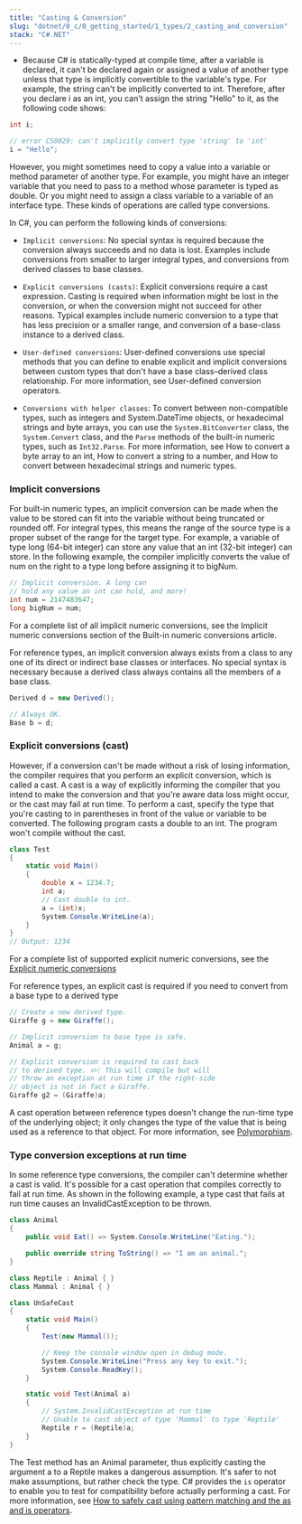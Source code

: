 ```yaml
---
title: "Casting & Conversion"
slug: "dotnet/0_c/0_getting_started/1_types/2_casting_and_conversion"
stack: "C#.NET"
---
```


- Because C# is statically-typed at compile time, after a variable is declared, it can't be declared again or assigned a value of another type unless that type is implicitly convertible to the variable's type. For example, the string can't be implicitly converted to int.
Therefore, after you declare i as an int, you can't assign the string "Hello" to it, as the following code shows:

```csharp
int i;

// error CS0029: can't implicitly convert type 'string' to 'int'
i = "Hello";
```

However, you might sometimes need to copy a value into a variable or method parameter of another type. For example, you might have an integer variable that you need to pass to a method whose parameter is typed as double. Or you might need to assign a class variable to a variable of an interface type. These kinds of operations are called type conversions. 

In C#, you can perform the following kinds of conversions:

- `Implicit conversions`: No special syntax is required because the conversion always succeeds and no data is lost. Examples include conversions from smaller to larger integral types, and conversions from derived classes to base classes.

- `Explicit conversions (casts)`: Explicit conversions require a cast expression. Casting is required when information might be lost in the conversion, or when the conversion might not succeed for other reasons. Typical examples include numeric conversion to a type that has less precision or a smaller range, and conversion of a base-class instance to a derived class.

- `User-defined conversions`: User-defined conversions use special methods that you can define to enable explicit and implicit conversions between custom types that don't have a base class–derived class relationship. For more information, see User-defined conversion operators.

- `Conversions with helper classes`: To convert between non-compatible types, such as integers and System.DateTime objects, or hexadecimal strings and byte arrays, you can use the `System.BitConverter` class, the `System.Convert` class, and the `Parse` methods of the built-in numeric types, such as `Int32.Parse`. For more information, see How to convert a byte array to an int, How to convert a string to a number, and How to convert between hexadecimal strings and numeric types.

### Implicit conversions
For built-in numeric types, an implicit conversion can be made when the value to be stored can fit into the variable without being truncated or rounded off. 
For integral types, this means the range of the source type is a proper subset of the range for the target type. For example, a variable of type long (64-bit integer) can store any value that an int (32-bit integer) can store. In the following example, the compiler implicitly converts the value of num on the right to a type long before assigning it to bigNum.

```csharp
// Implicit conversion. A long can
// hold any value an int can hold, and more!
int num = 2147483647;
long bigNum = num;
```

For a complete list of all implicit numeric conversions, see the Implicit numeric conversions section of the Built-in numeric conversions article.

For reference types, an implicit conversion always exists from a class to any one of its direct or indirect base classes or interfaces. No special syntax is necessary because a derived class always contains all the members of a base class.

```csharp
Derived d = new Derived();

// Always OK.
Base b = d;
```

### Explicit conversions (cast)

However, if a conversion can't be made without a risk of losing information, the compiler requires that you perform an explicit conversion, which is called a cast. A cast is a way of explicitly informing the compiler that you intend to make the conversion and that you're aware data loss might occur, or the cast may fail at run time. To perform a cast, specify the type that you're casting to in parentheses in front of the value or variable to be converted. The following program casts a double to an int. The program won't compile without the cast.

```csharp
class Test
{
    static void Main()
    {
        double x = 1234.7;
        int a;
        // Cast double to int.
        a = (int)x;
        System.Console.WriteLine(a);
    }
}
// Output: 1234
```

For a complete list of supported explicit numeric conversions, see the [Explicit numeric conversions](https://learn.microsoft.com/en-us/dotnet/csharp/language-reference/builtin-types/numeric-conversions#explicit-numeric-conversions) 

For reference types, an explicit cast is required if you need to convert from a base type to a derived type

```csharp
// Create a new derived type.
Giraffe g = new Giraffe();

// Implicit conversion to base type is safe.
Animal a = g;

// Explicit conversion is required to cast back
// to derived type. ✏️: This will compile but will
// throw an exception at run time if the right-side
// object is not in fact a Giraffe.
Giraffe g2 = (Giraffe)a;
```

A cast operation between reference types doesn't change the run-time type of the underlying object; it only changes the type of the value that is being used as a reference to that object. For more information, see [Polymorphism](https://learn.microsoft.com/en-us/dotnet/csharp/fundamentals/object-oriented/polymorphism).

### Type conversion exceptions at run time

In some reference type conversions, the compiler can't determine whether a cast is valid. It's possible for a cast operation that compiles correctly to fail at run time. As shown in the following example, a type cast that fails at run time causes an InvalidCastException to be thrown.

```csharp
class Animal
{
    public void Eat() => System.Console.WriteLine("Eating.");

    public override string ToString() => "I am an animal.";
}

class Reptile : Animal { }
class Mammal : Animal { }

class UnSafeCast
{
    static void Main()
    {
        Test(new Mammal());

        // Keep the console window open in debug mode.
        System.Console.WriteLine("Press any key to exit.");
        System.Console.ReadKey();
    }

    static void Test(Animal a)
    {
        // System.InvalidCastException at run time
        // Unable to cast object of type 'Mammal' to type 'Reptile'
        Reptile r = (Reptile)a;
    }
}
```

The Test method has an Animal parameter, thus explicitly casting the argument a to a Reptile makes a dangerous assumption. It's safer to not make assumptions, but rather check the type. C# provides the `is` operator to enable you to test for compatibility before actually performing a cast. For more information, see [How to safely cast using pattern matching and the as and is operators](https://learn.microsoft.com/en-us/dotnet/csharp/fundamentals/tutorials/safely-cast-using-pattern-matching-is-and-as-operators).